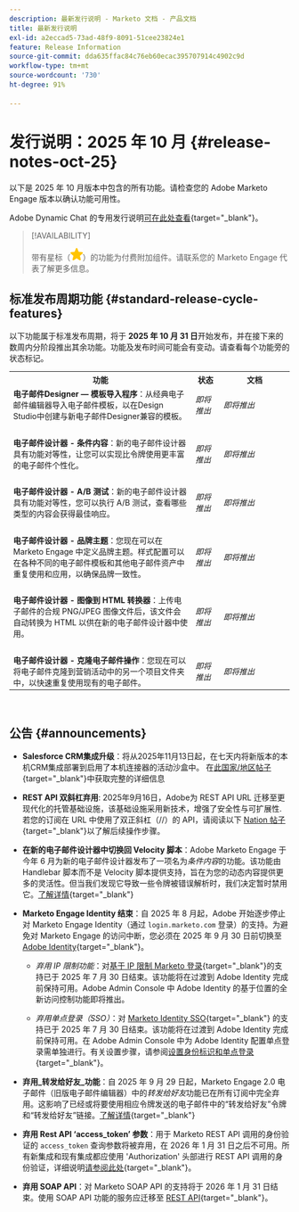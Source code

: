 ```yaml
---
description: 最新发行说明 - Marketo 文档 - 产品文档
title: 最新发行说明
exl-id: a2eccad5-73ad-48f9-8091-51cee23824e1
feature: Release Information
source-git-commit: dda635ffac84c76eb60ecac395707914c4902c9d
workflow-type: tm+mt
source-wordcount: '730'
ht-degree: 91%

---
```


# 发行说明：2025 年 10 月 {#release-notes-oct-25}

以下是 2025 年 10 月版本中包含的所有功能。请检查您的 Adobe Marketo Engage 版本以确认功能可用性。

Adobe Dynamic Chat 的专用发行说明[可在此处查看](/help/marketo/release-notes/dynamic-chat.md){target="_blank"}。

>[!AVAILABILITY]
>
>带有星标（![star](assets/yellow-star.png)）的功能为付费附加组件。请联系您的 Marketo Engage 代表了解更多信息。

## 标准发布周期功能 {#standard-release-cycle-features}

以下功能属于标准发布周期，将于 **2025 年 10 月 31 日**&#x200B;开始发布，并在接下来的数周内分阶段推出其余功能。功能及发布时间可能会有变动。请查看每个功能旁的状态标记。

<table style="table-layout:auto">
 <tbody>
 <tr>
   <th style="width:65%">功能</th>
   <th style="width:10%">状态</th>
   <th style="width:25%">文档</th>
  </tr>
  <tr>
   <td><strong>电子邮件Designer — 模板导入程序</strong>：从经典电子邮件编辑器导入电子邮件模板，以在Design Studio中创建与新电子邮件Designer兼容的模板。</td>
   <td><i>即将推出</i></td>
   <td><i>即将推出</i></td>
  </tr>
  <tr>
   <td> </td>
   <td> </td>
   <td> </td>
  </tr>
  <tr>
   <td><strong>电子邮件设计器 - 条件内容</strong>：新的电子邮件设计器具有功能对等性，让您可以实现比令牌使用更丰富的电子邮件个性化。</td>
   <td><i>即将推出</i></td>
   <td><i>即将推出</i></td>
  </tr>
  <tr>
  <tr>
   <td> </td>
   <td> </td>
   <td> </td>
  </tr>
  <tr>
   <td><strong>电子邮件设计器 - A/B 测试</strong>：新的电子邮件设计器具有功能对等性，您可以执行 A/B 测试，查看哪些类型的内容会获得最佳响应。</td>
   <td><i>即将推出</i></td>
   <td><i>即将推出</i></td>
  </tr>
  <tr>
  <tr>
   <td> </td>
   <td> </td>
   <td> </td>
  </tr>
  <tr>
   <td><strong>电子邮件设计器 - 品牌主题</strong>：您现在可以在 Marketo Engage 中定义品牌主题。样式配置可以在各种不同的电子邮件模板和其他电子邮件资产中重复使用和应用，以确保品牌一致性。</td>
   <td><i>即将推出</i></td>
   <td><i>即将推出</i></td>
  </tr>
  <tr>
  <tr>
   <td> </td>
   <td> </td>
   <td> </td>
  </tr>
 <tr>
   <td><strong>电子邮件设计器 - 图像到 HTML 转换器</strong>：上传电子邮件的合规 PNG/JPEG 图像文件后，该文件会自动转换为 HTML 以供在新的电子邮件设计器中使用。</td>
   <td><i>即将推出</i></td>
   <td><i>即将推出</i></td>
  </tr>
  <tr>
   <td> </td>
   <td> </td>
   <td> </td>
  </tr>
  <tr>
   <td><strong>电子邮件设计器 - 克隆电子邮件操作</strong>：您现在可以将电子邮件克隆到营销活动中的另一个项目文件夹中，以快速重复使用现有的电子邮件。</td>
   <td><i>即将推出</i></td>
   <td><i>即将推出</i></td>
  </tr>
  </tbody>
</table>
<br/>

## 公告 {#announcements}

* **Salesforce CRM集成升级**：将从2025年11月13日起，在七天内将新版本的本机CRM集成部署到启用了本机连接器的活动沙盒中。 在[此国家/地区帖子](https://nation.marketo.com/t5/product-blogs/salesforce-crm-integration-upgrade/ba-p/358702){target="_blank"}中获取完整的详细信息

* **REST API 双斜杠弃用**: 2025年9月16日，Adobe为 REST API URL 迁移至更现代化的托管基础设施，该基础设施采用新技术，增强了安全性与可扩展性. 若您的订阅在 URL 中使用了双正斜杠（//）的 API，请阅读以下 [Nation 帖子](https://nation.marketo.com/t5/product-blogs/rest-api-double-slash-deprecation/ba-p/358616){target="_blank"}以了解后续操作步骤。

* **在新的电子邮件设计器中切换回 Velocity 脚本**：Adobe Marketo Engage 于今年 6 月为新的电子邮件设计器发布了一项名为&#x200B;_条件内容_&#x200B;的功能。该功能由 Handlebar 脚本而不是 Velocity 脚本提供支持，旨在为您的动态内容提供更多的灵活性。但当我们发现它导致一些令牌被错误解析时，我们决定暂时禁用它。[了解详情](https://nation.marketo.com/t5/product-blogs/update-on-email-scripting-in-the-new-email-designer/ba-p/358179){target="_blank"}

* **Marketo Engage Identity 结束**：自 2025 年 8 月起，Adobe 开始逐步停止对 Marketo Engage Identity（通过 `login.marketo.com` 登录）的支持。为避免对 Marketo Engage 的访问中断，您必须在 2025 年 9 月 30 日前切换至 [Adobe Identity](https://experienceleague.adobe.com/zh-hans/docs/marketo/using/product-docs/administration/marketo-with-adobe-identity/adobe-identity-management-overview){target="_blank"}。

   * _弃用 IP 限制功能_：对[基于 IP 限制 Marketo 登录](https://experienceleague.adobe.com/zh-hans/docs/marketo/using/product-docs/administration/settings/restrict-marketo-logins-based-on-ip){target="_blank"}的支持已于 2025 年 7 月 30 日结束。该功能将在过渡到 Adobe Identity 完成前保持可用。Adobe Admin Console 中 Adobe Identity 的基于位置的全新访问控制功能即将推出。

   * _弃用单点登录（SSO）_：对 [Marketo Identity SSO](https://experienceleague.adobe.com/zh-hans/docs/marketo/using/product-docs/administration/additional-integrations/add-single-sign-on-to-a-portal){target="_blank"} 的支持已于 2025 年 7 月 30 日结束。该功能将在过渡到 Adobe Identity 完成前保持可用。在 Adobe Admin Console 中为 Adobe Identity 配置单点登录需单独进行。有关设置步骤，请参阅[设置身份标识和单点登录](https://helpx.adobe.com/cn/enterprise/using/set-up-identity.html){target="_blank"}。

* **弃用&#x200B;_转发给好友_功能**：自 2025 年 9 月 29 日起，Marketo Engage 2.0 电子邮件（旧版电子邮件编辑器）中的&#x200B;_转发给好友_&#x200B;功能已在所有订阅中完全弃用。这影响了已经或将要使用相应令牌发送的电子邮件中的“转发给好友”令牌和“转发给好友”链接。[了解详情](https://nation.marketo.com/t5/product-blogs/deprecation-of-forward-to-a-friend/ba-p/358045#M2889){target="_blank"}

* **弃用 Rest API ‘access_token’ 参数**：用于 Marketo REST API 调用的身份验证的 `access_token` 查询参数将被弃用，在 2026 年 1 月 31 日之后不可用。所有新集成和现有集成都应使用 &#39;Authorization&#39; 头部进行 REST API 调用的身份验证，详细说明[请参阅此处](https://experienceleague.adobe.com/zh-hans/docs/marketo-developer/marketo/rest/authentication){target="_blank"}。

* **弃用 SOAP API**：对 Marketo SOAP API 的支持将于 2026 年 1 月 31 日结束。使用 SOAP API 功能的服务应迁移至 [REST API](https://experienceleague.adobe.com/zh-hans/docs/marketo-developer/marketo/rest/rest-api){target="_blank"}。
